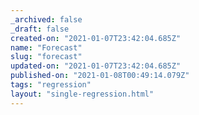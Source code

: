 ```yaml
---
_archived: false
_draft: false
created-on: "2021-01-07T23:42:04.685Z"
name: "Forecast"
slug: "forecast"
updated-on: "2021-01-07T23:42:04.685Z"
published-on: "2021-01-08T00:49:14.079Z"
tags: "regression"
layout: "single-regression.html"
---
```



